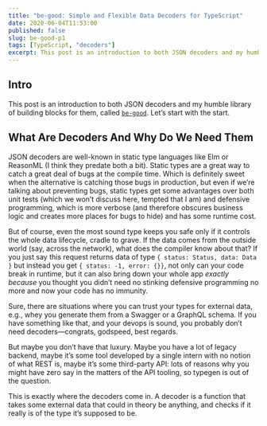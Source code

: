 ```yaml
---
title: "be-good: Simple and Flexible Data Decoders for TypeScript"
date: 2020-06-04T11:53:00
published: false
slug: be-good-p1
tags: [TypeScript, "decoders"]
excerpt: This post is an introduction to both JSON decoders and my humble library of building blocks for them, called [`be-good`](https://github.com/hoichi/be-good).
---
```


## Intro

This post is an introduction to both JSON decoders and my humble library of building blocks for them, called [`be-good`](https://github.com/hoichi/be-good). Let’s start with the start.

## What Are Decoders And Why Do We Need Them

JSON decoders are well-known in static type languages like Elm or ReasonML (I think they predate both a bit). Static types are a great way to catch a great deal of bugs at the compile time. Which is definitely sweet when the alternative is catching those bugs in production, but even if we’re talking about preventing bugs, static types get some advantages over both unit tests (which we won’t discuss here, tempted that I am) and defensive programming, which is more verbose (and therefore obscures business logic and creates more places for bugs to hide) and has some runtime cost.

But of course, even the most sound type keeps you safe only if it controls the whole data lifecycle, cradle to grave. If the data comes from the outside world (say, across the network), what does the compiler know about that? If you just say this request returns data of type `{ status: Status, data: Data }` but instead you get `{ status: -1, error: {}}`, not only can your code break in runtime, but it can also bring down your whole app _exactly because_ you thought you didn’t need no stinking defensive programming no more and now your code has no immunity.

Sure, there are situations where you can trust your types for external data, e.g., whey you generate them from a Swagger or a GraphQL schema. If you have something like that, and your devops is sound, you probably don’t need decoders—congrats, godspeed, best regards.

But maybe you don’t have that luxury. Maybe you have a lot of legacy backend, maybe it’s some tool developed by a single intern with no notion of what REST is, maybe it’s some third-party API: lots of reasons why you might have zero say in the matters of the API tooling, so typegen is out of the question.

This is exactly where the decoders come in. A decoder is a function that takes some external data that could in theory be anything, and checks if it really is of the type it’s supposed to be.